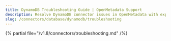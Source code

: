 ```yaml
---
title: DynamoDB Troubleshooting Guide | OpenMetadata Support
description: Resolve DynamoDB connector issues in OpenMetadata with expert troubleshooting guides, common error fixes, and step-by-step solutions for seamless integration.
slug: /connectors/database/dynamodb/troubleshooting
---
```


{% partial file="/v1.8/connectors/troubleshooting.md" /%}
